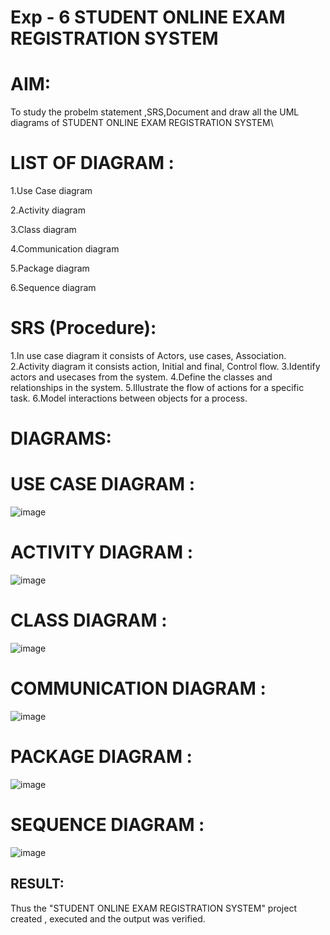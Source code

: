 # Exp - 6 STUDENT ONLINE EXAM REGISTRATION SYSTEM

# AIM:
To study the probelm statement ,SRS,Document and draw all the UML diagrams of STUDENT ONLINE EXAM REGISTRATION SYSTEM\

# LIST OF DIAGRAM :

1.Use Case diagram

2.Activity diagram

3.Class diagram

4.Communication diagram

5.Package diagram

6.Sequence diagram

# SRS (Procedure):

1.In use case diagram it consists of Actors, use cases, Association.
2.Activity diagram it consists action, Initial and final, Control flow.
3.Identify actors and usecases from the system.
4.Define the classes and relationships in the system.
5.Illustrate the flow of actions for a specific task.
6.Model interactions between objects for a process.

# DIAGRAMS:

# USE CASE DIAGRAM :

![image](https://github.com/user-attachments/assets/e4b9209c-c428-4086-9bf4-2e8596b46c7e)



# ACTIVITY DIAGRAM :

![image](https://github.com/user-attachments/assets/bba7562e-bcbd-4ab8-808f-7a45184a0f34)


# CLASS DIAGRAM :

![image](https://github.com/user-attachments/assets/b4a4d896-7e54-44de-9b10-debd6e01c93a)



# COMMUNICATION DIAGRAM :

![image](https://github.com/user-attachments/assets/0151af94-37b6-4658-afdf-67da95fedcc0)



# PACKAGE DIAGRAM :

![image](https://github.com/user-attachments/assets/b41d56f1-dfe7-42c4-b52c-c96d72e9cdbe)



# SEQUENCE DIAGRAM :

![image](https://github.com/user-attachments/assets/b277f3fd-10a1-4efc-8d83-c20cfe3c99a7)



## RESULT:

Thus the "STUDENT ONLINE EXAM REGISTRATION SYSTEM" project created , executed and the output was verified.
